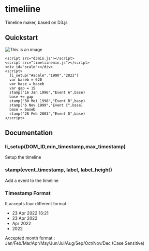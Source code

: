 # timeliine
Timeline maker, based on D3.js

## Quickstart
![This is an image]([https://myoctocat.com/assets/images/base-octocat.svg](https://github.com/altilunium/timeliine/blob/main/Screenshot_57.png?raw=true))

```
<script src="d3min.js"></script>
<script src="timeliinemin.js"></script>
<div id="scale"></div>
<script>
  li_setup("#scale","1990","2022")
  var baseb = 620
  var base = baseb
  var gap = 15
  stamp("16 Jan 1996","Event A",base)
  base += gap
  stamp("30 Mei 1998","Event B",base)
  stamp("6 Nov 1999","Event C",base)
  base = baseb
  stamp("28 Feb 2003","Event D",base)
</script>
```
## Documentation

### li_setup(DOM_ID,min_timestamp,max_timestamp)
Setup the timeline
### stamp(event_timestamp, label, label_height)
Add a event to the timeline

### Timestamp Format
It accepts four different format : 
* 23 Apr 2022 16:21   
* 23 Apr 2022
* Apr 2022
* 2022

Accepted month format : Jan/Feb/Mar/Apr/May/Jun/Jul/Aug/Sep/Oct/Nov/Dec (Case Sensitive)
